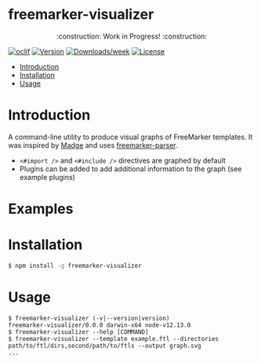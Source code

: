   freemarker-visualizer
  =====================

  <p align="center">
      :construction: Work in Progress! :construction:
  </p>

  [![oclif](https://img.shields.io/badge/cli-oclif-brightgreen.svg)](https://oclif.io)
  [![Version](https://img.shields.io/npm/v/freemarker-visualizer.svg)](https://npmjs.org/package/freemarker-visualizer)
  [![Downloads/week](https://img.shields.io/npm/dw/freemarker-visualizer.svg)](https://npmjs.org/package/freemarker-visualizer)
  [![License](https://img.shields.io/npm/l/freemarker-visualizer.svg)](https://github.com/colinfruit/freemarker-visualizer/blob/master/package.json)

  <!-- toc -->
  * [Introduction](#introduction)
  * [Installation](#installation)
  * [Usage](#usage)
  <!-- tocstop -->

  <!-- introduction -->
  # Introduction
  A command-line utility to produce visual graphs of FreeMarker templates.
  It was inspired by [Madge](https://github.com/pahen/madge) and uses [freemarker-parser](https://github.com/armano2/freemarker-parser).
    
  - `<#import />` and `<#include />` directives are graphed by default
  - Plugins can be added to add additional information to the graph (see example plugins)
  <!-- introductionstop -->
  # Examples

  <!-- installation -->
  # Installation
  ```sh
  $ npm install -g freemarker-visualizer
  ```
  <!-- installationstop -->

  # Usage
  <!-- usage -->
  ```sh-session
  $ freemarker-visualizer (-v|--version|version)
  freemarker-visualizer/0.0.0 darwin-x64 node-v12.13.0
  $ freemarker-visualizer --help [COMMAND]
  $ freemarker-visualizer --template example.ftl --directories path/to/ftl/dirs,second/path/to/ftls --output graph.svg
  ...
  ```
  <!-- usagestop -->
